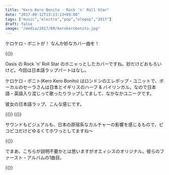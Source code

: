 ```yaml
---
title: "Kero Kero Bonito - Rock 'n' Roll Star"
date: "2017-09-12T13:13:13+09:00"
tags: ["music","electro","pop","elepop","2017"]
draft: false
image: "/media/2017/09/kerokerobonito.jpg"
---
```


ケロケロ・ボニトが！ なんか妙なカバー曲を！

{{<youtube src="RDEy-p9isqM" title="Kero Kero Bonito - Rock 'n' Roll Star">}}

Oasis の Rock 'n' Roll Star のホニャっとしたカバーですね。妙だけどおもろいけど。今回は日本語ラップパートはなし。

ケロケロ・ボニト(Kero Kero Bonito) はロンドンのエレポップ・ユニットで、ボーカルのセーラさんは日本とイギリスのハーフ & バイリンガル。なので日本語・英語入り混じって歌ったりラップしてまして、なかなかユニークです。

彼女の日本語ラップ、こんな感じです。

{{<youtube src="VaVWvcuy3Cg" title="Kero Kero Bonito - Picture This">}}
{{<youtube src="B42S91e2U-4" title="Kero Kero Bonito - Intro Bonito">}}

サウンドもビジュアルも、日本の原宿系なカルチャーの影響を感じるもので、ピコピコだけどゆるくてホワっとしてますね〜

{{<amazon asin="B071SB3N78" title="Kero Kero Bonito - Bonito Generation">}}

でまあ、こちらが説明不要かとは思いますがオエィシスのオリジナル。彼らのファースト・アルバムの1曲目。

{{<youtube src="3aatEBIZHNU" title="Oasis - Rock 'n' Roll Star">}}
